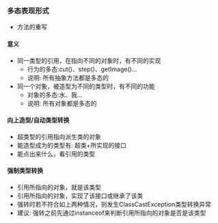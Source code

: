 ### 多态表现形式

- 方法的重写

#### 意义

- 同一类型的引用，在指向不同的对象时，有不同的实现
  - 行为的多态:cut()、step()、getImage()... 
  - 说明: 所有抽象方法都是多态的
- 同一个对象，被造型为不同的类型时，有不同的功能        
  - 对象的多态:水、我... 
  - 说明: 所有对象都是多态的

#### 向上造型/自动类型转换

- 超类型的引用指向派生类的对象
- 能造型成为的类型有: 超类+所实现的接口
- 能点出来什么，看引用的类型

#### 强制类型转换

- 引用所指向的对象，就是该类型
- 引用所指向的对象，实现了该接口或继承了该类
- 强转时若不符合如上两种情况，则发生ClassCastException类型转换异常    
- 建议: 强转之前先通过instanceof来判断引用所指向的对象是否是该类型